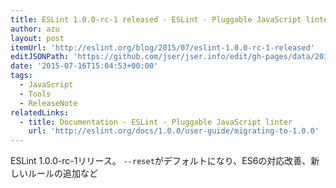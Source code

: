 ```yaml
---
title: ESLint 1.0.0-rc-1 released - ESLint - Pluggable JavaScript linter
author: azu
layout: post
itemUrl: 'http://eslint.org/blog/2015/07/eslint-1.0.0-rc-1-released'
editJSONPath: 'https://github.com/jser/jser.info/edit/gh-pages/data/2015/07/index.json'
date: '2015-07-16T15:04:53+00:00'
tags:
  - JavaScript
  - Tools
  - ReleaseNote
relatedLinks:
  - title: Documentation - ESLint - Pluggable JavaScript linter
    url: 'http://eslint.org/docs/1.0.0/user-guide/migrating-to-1.0.0'
---
```

ESLint 1.0.0-rc-1リリース。
`--reset`がデフォルトになり、ES6の対応改善、新しいルールの追加など
